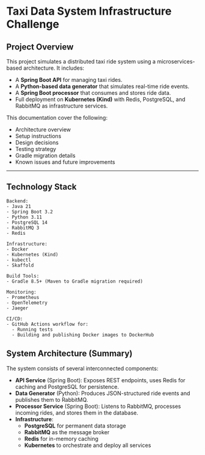 # Taxi Data System Infrastructure Challenge

## Project Overview

This project simulates a distributed taxi ride system using a microservices-based architecture. It includes:

- A **Spring Boot API** for managing taxi rides.
- A **Python-based data generator** that simulates real-time ride events.
- A **Spring Boot processor** that consumes and stores ride data.
- Full deployment on **Kubernetes (Kind)** with Redis, PostgreSQL, and RabbitMQ as infrastructure services.

This documentation cover the following:

- Architecture overview
- Setup instructions
- Design decisions
- Testing strategy
- Gradle migration details
- Known issues and future improvements

---

## Technology Stack

```
Backend:
- Java 21
- Spring Boot 3.2
- Python 3.11
- PostgreSQL 14
- RabbitMQ 3
- Redis

Infrastructure:
- Docker
- Kubernetes (Kind)
- kubectl
- Skaffold

Build Tools:
- Gradle 8.5+ (Maven to Gradle migration required)

Monitoring:
- Prometheus
- OpenTelemetry
- Jaeger

CI/CD:
- GitHub Actions workflow for:
  - Running tests
  - Building and publishing Docker images to DockerHub
```

## System Architecture (Summary)

The system consists of several interconnected components:

- **API Service** (Spring Boot): Exposes REST endpoints, uses Redis for caching and PostgreSQL for persistence.
- **Data Generator** (Python): Produces JSON-structured ride events and publishes them to RabbitMQ.
- **Processor Service** (Spring Boot): Listens to RabbitMQ, processes incoming rides, and stores them in the database.
- **Infrastructure**:
    - **PostgreSQL** for permanent data storage
    - **RabbitMQ** as the message broker
    - **Redis** for in-memory caching
    - **Kubernetes** to orchestrate and deploy all services